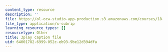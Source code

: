 ```yaml
---
content_type: resource
description: ''
file: https://ol-ocw-studio-app-production.s3.amazonaws.com/courses/18-06sc-linear-algebra-fall-2011/640017826999052ceb939be12d394dfa_23LLB9mNJvc.srt
file_type: application/x-subrip
learning_resource_types: []
resourcetype: Other
title: 3play caption file
uid: 64001782-6999-052c-eb93-9be12d394dfa
---
```

